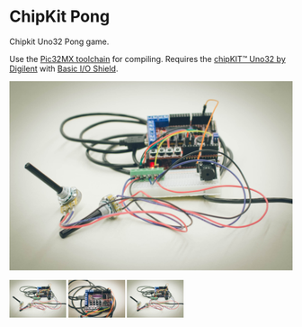 # ChipKit Pong
Chipkit Uno32 Pong game.

Use the [Pic32MX toolchain](https://github.com/is1200-example-projects/mcb32tools) for compiling. Requires the [chipKIT™ Uno32 by Digilent](http://chipkit.net/wpcproduct/chipkit-uno32/) with [Basic I/O Shield](http://chipkit.net/wpcproduct/chipkit-basic-io-shield/).

![screenshot0](media/chipkit_pong_2.jpg)

[<img width='20%' src='media/chipkit_pong_2.jpg'/>](media/chipkit_pong_2.jpg)
[<img width='20%' src='media/chipkit_pong_1.jpg'/>](media/chipkit_pong_1.jpg)
[<img width='20%' src='media/chipkit_pong_2.jpg'/>](media/chipkit_pong_2.jpg)
